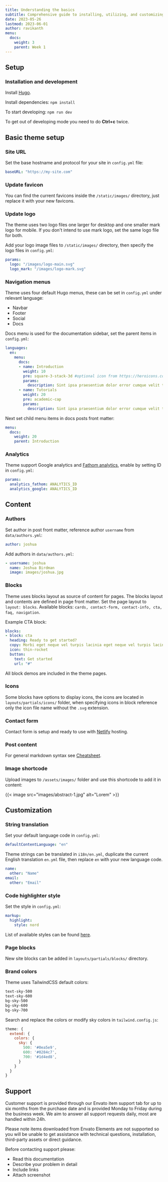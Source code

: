 ```yaml
---
title: Understanding the basics
subtitle: Comprehensive guide to installing, utilizing, and customizing the Knowledge Base Hugo theme available for purchase on ThemeForest.
date: 2023-05-26
lastmod: 2023-06-01
author: ravikanth
menu:
  docs:
    weight: 3
    parent: Week 1
---
```


## Setup
### Installation and development

Install [Hugo](https://gohugo.io/installation/).

Install dependencies:
`npm install`

To start developing: 
`npm run dev`

To get out of developing mode you need to do **Ctrl+c** twice.


## Basic theme setup

### Site URL
Set the base hostname and protocol for your site in `config.yml` file: 

```yaml
baseURL: "https://my-site.com"
```

### Update favicon
You can find the current favicons inside the `/static/images/` directory, just replace it with your new favicons.

### Update logo
The theme uses two logo files one larger for desktop and one smaller mark logo for mobile. If you don't intend to use mark logo, set the same logo file for both.

Add your logo image files to `/static/images/` directory, then specify the logo files in `config.yml`:

```yaml
params:
  logo: "/images/logo-main.svg"
  logo_mark: "/images/logo-mark.svg"
```

### Navigation menus
Theme uses four default Hugo menus, these can be set in `config.yml` under relevant language:
- Navbar 
- Footer
- Social
- Docs

Docs menu is used for the documentation sidebar, set the parent items in `config.yml`:
```yaml
languages:
  en:
    menu:
      docs:
      - name: Introduction
        weight: 10
        pre: square-3-stack-3d #optional icon from https://heroicons.com/
        params:
          description: Sint ipsa praesentium dolor error cumque velit tenetur quaerat exercitationem conse.
      - name: Tutorials
        weight: 20
        pre: academic-cap
        params:
          description: Sint ipsa praesentium dolor error cumque velit tenetur quaerat exercitationem conse.
```

Next set child menu items in docs posts front matter:
```yaml
menu:
  docs:
    weight: 20
    parent: Introduction
```

### Analytics
Theme support Google analytics and [Fathom analytics](https://usefathom.com/), enable by setting ID in `config.yml`:
```yaml
params:
  analytics_fathom: ANALYTICS_ID
  analytics_google: ANALYTICS_ID
```

## Content

### Authors
Set author in post front matter, reference author `username` from `data/authors.yml`:
```yaml
author: joshua
```

Add authors in `data/authors.yml`:
```yaml
- username: joshua
  name: Joshua Birdman
  image: images/joshua.jpg
```

### Blocks

Theme uses blocks layout as source of content for pages. The blocks layout and contents are defined in page front matter. Set the page layout to `layout: blocks`. Available blocks: `cards, contact-form, contact-info, cta, faq, navigation`.

Example CTA block:
```yml
blocks:
- block: cta
  heading: Ready to get started?
  copy: Morbi eget neque vel turpis lacinia eget neque vel turpis lacinia lacinia eget neque.
  icon: thin-rocket
  button:
    text: Get started
    url: "#"
```

All block demos are included in the theme pages.

### Icons
Some blocks have options to display icons, the icons are located in `layouts/partials/icons/` folder, when specifying icons in block reference only the icon file name without the `.svg` extension.

### Contact form
Contact form is setup and ready to use with [Netlify](https://www.netlify.com/) hosting.

### Post content

For general markdown syntax see [Cheatsheet](https://github.com/adam-p/markdown-here/wiki/Markdown-Cheatsheet).

### Image shortcode
Upload images to `/assets/images/` folder and use this shortcode to add it in content:

{&lbrace;< image src="images/abstract-1.jpg" alt="Lorem" >&rbrace;}

## Customization

### String translation

Set your default language code in `config.yml`:
```yml
defaultContentLanguage: "en"
```
Theme strings can be translated in `i18n/en.yml`, duplicate the current English translation `en.yml` file, then replace `en` with your new language code.

```yml
name:
  other: "Name"
email:
  other: "Email"
```

### Code highlighter style
Set the style in `config.yml`:
```yml
markup:
  highlight:
    style: nord
```
List of available styles can be found [here](https://xyproto.github.io/splash/docs/all.html).

### Page blocks
New site blocks can be added in `layouts/partials/blocks/` directory.

### Brand colors
Theme uses TailwindCSS default colors:
```txt
text-sky-500
text-sky-600
bg-sky-500
bg-sky-600
bg-sky-700
```

Search and replace the colors or modify sky colors in `tailwind.config.js`:
```js
theme: {
  extend: {
    colors: {
      sky: {
        500: '#0ea5e9',
        600: '#0284c7',
        700: '#1d4ed8',
      }
    }
  }
}
```

## Support
Customer support is provided through our Envato item support tab for up to six months from the purchase date and is provided Monday to Friday during the business week. We aim to answer all support requests daily, most are handled within 24h.

Please note items downloaded from Envato Elements are not supported so you will be unable to get assistance with technical questions, installation, third-party assets or direct guidance.

Before contacting support please:

- Read this documentation
- Describe your problem in detail
- Include links
- Attach screenshot